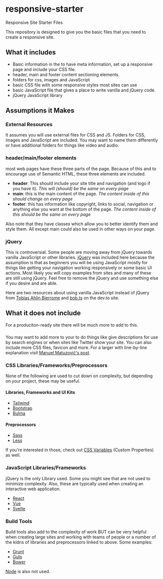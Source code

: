 # responsive-starter
Responsive Site Starter Files

This repository is designed to give you the basic files that you need to create a responsive site.

## What it includes

* Basic information in the <head> to have meta information, set up a responsive page and include your CSS file.
* header, main and footer content sectioning elements.
* folders for css, images and JavaScript
* basic CSS file with some responsive styles most sites can use
* basic JavaScript file that gives a place to write vanilla and jQuery code.
* jQuery JavaScript library

## Assumptions it Makes

### External Resources

It assumes you will use external files for CSS and JS. Folders for CSS, images and JavaScript are included. You may want to name them differently or have additional folders for things like video and audio.

### header/main/footer elements

most web pages have these three parts of the page. Because of this and to encourage use of Semantic HTML, these three elements are included.

* __header__: This should include your site title and navigation (and logo if you have it). *This will (should) be the same on every page*
* __main__: this is the main content of the page. *The content inside of this should change on every page*
* __footer__: this has information like copyright, links to social, navigation or anything else you want at the bottom of the page. *The content inside of this should be the same on every page*

Also note that they have classes which allow you to better identify them and style them. All except main could also be used in other ways on your page.

### jQuery

This is controversial. Some people are moving away from jQuery towards vanilla JavaScript or other libraries. [jQuery](https://jquery.org) was included here because the assumption is that as beginners you will be using JavaScript mostly for things like getting your navigation working responsively or some basic UI actions. Most likely you will copy examples from sites and many of these are still using jQuery. Feel free to remove the jQuery and use something else if you desire and are able. 

Here are two resources about using vanilla JavaScript instead of jQuery from [Tobias Ahlin Bjerrome](https://tobiasahlin.com/blog/move-from-jquery-to-vanilla-javascript/) and [bob.ts](https://dev.to/rfornal/-replacing-jquery-with-vanilla-javascript-1k2g) on the dev.to site.

## What it does not include

For a produciton-ready site there will be much more to add to this. 

### <head>

You may want to add more to your <head> to do things like give descriptions for use by search engines or when sites like Twitter show your site. You can also include more CSS files, favicon and more. For a larger <head> with line-by-line explanation visit [Manuel Matuzović's post](https://www.matuzo.at/blog/html-boilerplate/).

### CSS Libraries/Frameworks/Preprocessors

None of the following are used to cut down on complexity, but depending on your project, these may be useful.

#### Libraries, Frameworks and UI Kits

- [Tailwind](https://tailwindcss.com/)
- [Bootstrap](https://getbootstrap.com/)
- [Bulma](https://bulma.io/)

#### Preprocessors

- [Sass](https://sass-lang.com/)
- [Less](https://lesscss.org/)

If you're interested in those, check out [CSS Variables](https://developer.mozilla.org/en-US/docs/Web/CSS/Using_CSS_custom_properties) (Custom Properties) as well.

### JavaScript Libraries/Frameworks

jQuery is the only Library used. Some you might see that are not used to minimize complexity. Also, these are typically used when creating an interactive web application.

- [React](https://reactjs.org/)
- [Vue](https://vuejs.org/)
- [Svelte](https://svelte.dev/)


### Build Tools

Build tools also add to the complexity of work BUT can be very helpful when creating large sites and working with teams of people or a number of the kidns of libraries and preprocessors linked to above. Some examples:

- [Grunt](https://gruntjs.com/)
- [Gulp](https://gulpjs.com/)
- [Bower](https://bower.io/)

[Node](https://nodejs.org/) is also not used.


